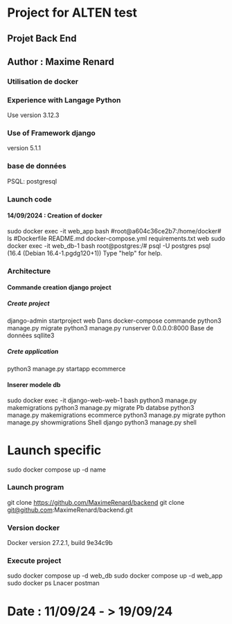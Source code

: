 # Project for ALTEN test
## Projet Back End
## Author : Maxime Renard


### Utilisation de docker
### Experience with Langage Python 
Use version 3.12.3
### Use of Framework django
version 5.1.1
### base de données 
PSQL: postgresql

### Launch code 
#### 14/09/2024 : Creation of docker
sudo docker exec -it web_app bash
#root@a604c36ce2b7:/home/docker# ls
#Dockerfile  README.md  docker-compose.yml  requirements.txt  web
sudo docker exec -it web_db-1 bash
root@postgres:/# psql -U postgres
psql (16.4 (Debian 16.4-1.pgdg120+1))
Type "help" for help.
### Architecture
#### Commande creation django project
##### Create project
django-admin startproject web
Dans docker-compose commande
python3 manage.py migrate
python3 manage.py runserver 0.0.0.0:8000
Base de données sqllite3 
##### Crete application
python3 manage.py startapp ecommerce
#### Inserer modele db
sudo docker exec -it django-web-web-1 bash
python3 manage.py makemigrations
python3 manage.py migrate
Pb databse
python3 manage.py makemigrations ecommerce
python3 manage.py migrate
python manage.py showmigrations
Shell django
python3 manage.py shell
# Launch specific
sudo docker compose up  -d name
### Launch program
git clone https://github.com/MaximeRenard/backend
git clone git@github.com:MaximeRenard/backend.git
### Version docker
Docker version 27.2.1, build 9e34c9b
### Execute project
sudo docker compose up -d web_db
sudo docker compose up -d web_app
sudo docker ps
Lnacer postman

# Date : 11/09/24 - > 19/09/24
